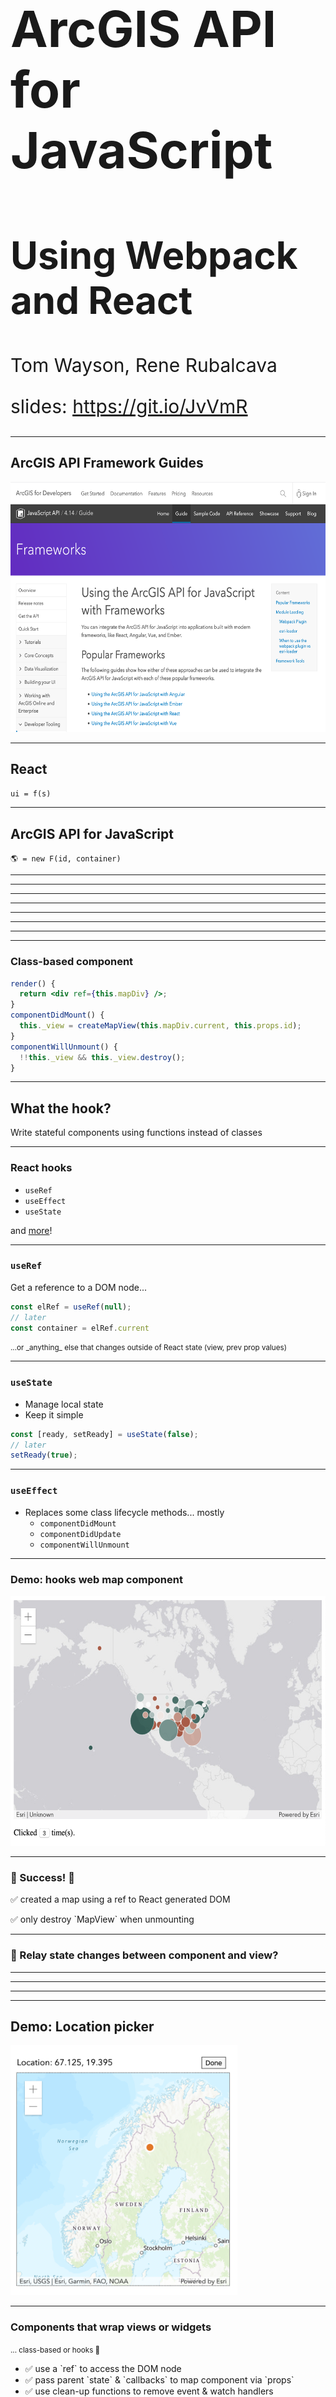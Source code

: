 <!-- .slide: data-background="../common/slides/intro.jpg" -->
<!-- .slide: class="title" -->

<h1 style="text-align: left; font-size: 80px;">ArcGIS API for JavaScript</h1>
<h2 style="text-align: left; font-size: 60px;">Using Webpack and React</h2>
<p style="text-align: left; font-size: 30px;">Tom Wayson, Rene Rubalcava</p>
    <p style="text-align: left; font-size: 30px;">slides: <a href="https://git.io/JvVmR" target="_blank">https://git.io/JvVmR</a></p>

<!--
Learn to build powerful applications that integrate the ArcGIS API for JavaScript via the ArcGIS webpack plugin or esri-loader. In this session, we’ll use React to build a fast and responsive application that uses modern tooling and techniques.
-->

----

## ArcGIS API Framework Guides

<a href="https://developers.arcgis.com/javascript/latest/guide/using-frameworks/"><img src="img/wayson/jsapi-frameworks-screenshot.png" class="transparent" height="400" /></a>


----
<!-- .slide: data-background="./../common/slides/section.jpg" -->

## React

<p><code>ui = f(s)</code></p>

----
<!-- .slide: data-background="./../common/slides/background.jpg" -->

## ArcGIS API for JavaScript

`🌎 = new F(id, container)`

----

<!-- .slide: data-background="../common/images/ReactArcGISVennDiagram.svg" -->


----

<!-- .slide: data-background="../common/images/ReactArcGISVennDiagram2.svg" -->

----

<!-- .slide: data-background="../common/images/ReactArcGISVennDiagram3.svg" -->

----

<!-- .slide: data-background="../common/images/ReactMapAppLight.svg" -->

----

<!-- .slide: data-background="../common/images/ReactMapAppDark.svg" -->

----

<!-- .slide: data-background="../common/images/ReactMapAppDarkComponents.svg" -->

----

<!-- .slide: data-background="../common/images/ReactMapAppDarkArcGISCode.svg" -->

----

<!-- .slide: data-background="../common/slides/background.jpg" class="code-md" data-transition="fade" -->
### Class-based component

```jsx
render() {
  return <div ref={this.mapDiv} />;
}
componentDidMount() {
  this._view = createMapView(this.mapDiv.current, this.props.id);
}
componentWillUnmount() {
  !!this._view && this._view.destroy();
}
```

----

## What the hook?

Write stateful components using functions instead of classes

----

### React hooks

* `useRef`
* `useEffect`
* `useState`

and [more](https://reactjs.org/docs/hooks-intro.html)!

----

<!-- .slide: data-background="../common/slides/background.jpg" class="code-md" data-transition="fade"-->

### `useRef`

Get a reference to a DOM node...

```ts
const elRef = useRef(null);
// later
const container = elRef.current
```

<small class="fragment">
  ...or _anything_ else that changes outside of React state (view, prev prop values)
</small>

----

<!-- .slide: data-background="../common/slides/background.jpg" class="code-md" data-transition="fade"-->

### `useState`

* Manage local state
* Keep it simple

```ts
const [ready, setReady] = useState(false);
// later
setReady(true);
```

----

### `useEffect`

* Replaces some class lifecycle methods... mostly
  * `componentDidMount`
  * `componentDidUpdate`
  * `componentWillUnmount`

----

### Demo: hooks web map component

<a href="https://developers.arcgis.com/javascript/latest/guide/react/"><img height="400" src="img/wayson/web-map-demo-screenshot.png"></a>

----

<!-- .slide: data-background="../common/slides/background.jpg" class="code-md" data-transition="fade"-->

### 🎉 Success! 🎉

<p class="fragment">✅ created a map using a ref to React generated DOM</p>
<p class="fragment">✅ only destroy `MapView` when unmounting</p>

----

<!-- .slide: data-background="../common/slides/section.jpg" class="code-md" data-transition="fade"-->
### 🤔 Relay state changes between component and view?

----

<!-- .slide: data-background="img/wayson/React Component and ArcGIS Widget lifecycle-3.png" -->

----

<!-- .slide: data-background="img/wayson/React Component and ArcGIS Widget lifecycle-4.png" -->

----

<!-- .slide: data-background="img/wayson/React Component and ArcGIS Widget lifecycle-5.png" -->

----

<!-- .slide: data-background="../common/slides/section.jpg"-->

## Demo: Location picker

<img class="transparent" height="400" src="img/wayson/location-picker-screenshot.png">

----

<!-- .slide: data-background="../common/slides/background.jpg" -->

### Components that wrap views or widgets

<small class="fragment">... class-based or hooks 🙂</small>

<ul>
  <li class="fragment">✅ use a `ref` to access the DOM node</li>
  <li class="fragment">✅ pass parent `state` & `callbacks` to map component via `props`</li>
  <li class="fragment">✅ use clean-up functions to remove event & watch handlers</li>
  <li class="fragment">✅ be careful not to destroy the view until unmounting</li>
</li>


----

<!-- .slide: data-background="./../common/slides/section.jpg" -->

# Rene

----

<!-- .slide: data-background="../common/slides/section.jpg" -->
## Modern React and the ArcGIS API

----

### Manage global state in React

* You may not need Redux/MobX
* Context is powerful, and injectable

----

<!-- .slide: data-background="../common/slides/section.jpg" -->

### `useContext` hook

```jsx
import ThemeContext from '.ThemeContext';

const ThemedMap = () => {
  const theme = useContext(ThemeContext);
  const basemap = theme === 'dark'
    ? 'dark-gray'
    : 'gray';
  return (
    <Map basemap={basemap} />
  );
};
```

----

<!-- .slide: data-background="../common/slides/section.jpg" -->

## Modularize API usage

----

* Do all the API work separate from your UI
* _Separate content from navigation_ - pattern in PWAs
* Mock/stub API in tests

```ts
// src/data/map.ts
export function initialize(element: Element) {
  view.container = element;
  view.when(() => {
    // magic
  });
}
```

----

* Use in your context or component

```ts
const elRef = useRef(null);
useEffect(
  () => {
    const loadMap = async (container) => {
      const map = await import("../data/map");
      map.initialize(elRef.current);
    };
    loadMap();
  },
  []
);
```

----

<!-- .slide: data-background="../common/slides/section.jpg" -->

## Why lazy load the API?

* So webpack can create async bundles
* `bundle1.js` -> `bundle2.js` -> `bundle3.js`
* Only load the resources you need when you need them
* Leads to faster initial loads

----

<!-- .slide: data-background="../common/slides/background.jpg" -->

## Suspense

----

## Hold your Suspense

* Lazy-load entire React components
* useful in modular apps

```tsx
import React, { lazy, Suspense } from "react";
// lazy load the components that use Maps
const WebMapView = lazy(() => import("../components/WebMapView"));
// later on
<Suspense  fallback={<div>Loading...</div>}>
  <WebMapView />
</Suspense>
```

----
<!-- .slide: data-background="../common/slides/demo.jpg" -->

## Demo: Location picker w/ lazy load

<img class="transparent" height="400" src="img/wayson/location-picker-screenshot.png">

----

<!-- .slide: data-background="../common/slides/demo.jpg" -->

##  Example: [Nearby JavaScript](https://developers.arcgis.com/example-apps/nearby-javascript/)

<img class="transparent" src="img/wayson/nearby-featured-image.png">

----

<!-- .slide: data-background="../common/slides/section.jpg" data-transition="fade" -->

## 😎 [@arcgis/webpack-plugin](https://github.com/Esri/arcgis-webpack-plugin) 👍
<p class="fragment">... but</p>
<p class="fragment">ArcGIS API 4.7+ only</p>
<p class="fragment">Must be able to configure webpack</p>


----

<!-- .slide: data-background="../common/slides/demo.jpg" data-transition="fade" -->

## Popular React Tools & Frameworks

<table class="clis">
  <tbody>
    <tr>
      <td>
        <a href="https://github.com/facebook/create-react-app">
          <img src="../common/images/react-js-img.png" width="240" class="transparent" />
          <p>create-react-app</p>
        </a>
      </td>
      <td>
        <a href="https://nextjs.org/">
          <img style="margin: 80px 0" src="../common/images/nextjs-white-logo.svg" width="240" class="transparent" />
          <p>Next.js</p>
        </a>
      </td>
      <td>
        <a href="https://www.gatsbyjs.org/">
          <img src="../common/images/gatsby-logo.png" width="240" class="transparent" />
          <p>Gatsby</p>
        </a>
      </td>
    </tr>
  </tbody>
</table>
<p class="fragment">All insulate you from 😱 of webpack config</p>

----

<!-- .slide: data-transition="fade" -->
<p>👵 ArcGIS API < 4.7x? 👴</p>
<p class="fragment">🔒 No access to webpack config? 🔒</p>
<p class="fragment">🙈 Don't _want_ to config webpack? 😱</p>

----

<!-- .slide: data-transition="fade" -->
###  No problem. Try [esri-loader](https://github.com/Esri/esri-loader)

<div>
    <img src="../common/images/esri-loader-band-aid-center-text.png" class="transparent" height="120" />
</div>

----

<!-- .slide: data-transition="fade" -->
### Works with ArcGIS API [3.x](https://developers.arcgis.com/javascript/3/) <span class="fragment" data-fragment-index="1">_and_ 4.x</span>

<div>
  <img src="../common/images/esri.png" class="transparent" height="120" />
  <img src="../common/images/esri.png" class="transparent" height="120" />
  <img src="../common/images/esri.png" class="transparent" height="120" />
  <img src="../common/images/esri.png" class="transparent fragment"  data-fragment-index="1" height="120" />
</div>

----

<!-- .slide: data-background="../common/slides/background.jpg" class="code-md" data-transition="fade" -->
### Works with _any_ React tool / library / framework

<div>
  <img src="img/wayson/esri.png" class="transparent" height="120" />
  <img src="img/wayson/Heart_corazon.svg" class="transparent" height="120" />
  <img src="img/wayson/react-js-img.png" class="transparent" height="120" />
  <img src="img/wayson/redux-logo.svg" class="transparent" height="120" />
  <img src="img/wayson/nextjs-white-logo.svg" class="transparent" height="100" />
  <img src="img/wayson/gatsby-logo.png" class="transparent" height="120" />
</div>

----

<!-- .slide: data-background="../common/slides/background.jpg" class="code-md" data-transition="fade" -->
### BTW... <span class="fragment" data-fragment-index="1">Not _just_ for Webpack & React</span>

<div class="fragment" data-fragment-index="1">
  <img src="img/wayson/webpack-icon-square-big.png" class="transparent" height="120" />
  <img src="img/wayson/react-js-img.png" class="transparent" height="120" />
</div>

----

<!-- .slide: data-background="../common/slides/background.jpg" class="code-md" data-transition="fade" -->
### Works with _any_ module loader

<div>
  <img src="img/wayson/esri.png" class="transparent" height="120" />
  <img src="img/wayson/Heart_corazon.svg" class="transparent" height="120" />
  <img src="img/wayson/webpack-icon-square-big.png" class="transparent" height="120" />
  <img src="img/wayson/rollup1.png" class="transparent" height="100" />
  <img src="img/wayson/parcel-og.png" class="transparent" height="140" />
</div>

----

<!-- .slide: data-background="../common/slides/background.jpg" class="code-md" data-transition="fade" -->
### Works with _any_ framework

<div>
  <img src="img/wayson/esri.png" class="transparent" height="120" />
  <img src="img/wayson/Heart_corazon.svg" class="transparent" height="120" />
  <img src="img/wayson/tomster-sm.png" class="transparent" height="120" />
  <img src="img/wayson/angular.png" class="transparent" height="120" />
  <img src="img/wayson/vue-logo.png" class="transparent" height="120" />
  <img src="img/wayson/react-js-img.png" class="transparent" height="120" />
  <img src="img/wayson/Dojo-New.png" class="transparent" height="120" />
</div>

----

<!-- .slide: data-background="../common/slides/background.jpg" class="code-md" data-transition="fade" -->
### Using [esri-loader](https://github.com/Esri/esri-loader#install) with Webpack

<img class="transparent" src="../common/images/800px-Npm-logo.svg.png" style="width: 300px; margin: 110px 0;">
<h3><code>npm install --save esri-loader</code></h3>

----

<!-- .slide: data-background="../common/slides/background.jpg" class="code-md" data-transition="fade" -->
### Using [esri-loader](https://github.com/Esri/esri-loader#install) with Webpack

<img class="transparent" src="../common/images/yarn-cat-eating-bower-bird.png">
<h3><code>yarn add esri-loader</code></h3>

----

<!-- .slide: data-background="../common/slides/background.jpg" class="code-md" data-transition="fade" -->
### Using [`loadModules()`](https://github.com/Esri/esri-loader#usage)

```js
import { loadModules } from 'esri-loader';

loadModules([
  "esri/Map",
  "esri/views/MapView"
]).then(([Map, MapView]) => {
  // Code to create the map and view will go here
});
```

----

<!-- .slide: data-background="../common/slides/background.jpg" class="code-md" data-transition="fade" -->
### Look [familiar](https://developers.arcgis.com/javascript/latest/sample-code/intro-mapview/index.html)?

```js
// this is what loadModules() does under the hood

require([
  "esri/Map",
  "esri/views/MapView"
], function(Map, MapView) {
  // Code to create the map and view will go here
});
```

----

<!-- .slide: data-background="../common/slides/background.jpg" class="code-md" data-transition="fade" -->
### [Load a specific version of the ArcGIS API](https://github.com/Esri/esri-loader#from-a-specific-version)

```js
 // loads API 1st time
const esriConfig = await loadModules(["esri/config"])
esriConfig.useIdentity = false;
// don't worry, this won't load the API again!
const [Map, MapView] = await loadModules(
  ["esri/Map", "esri/views/MapView"]
);
```

----

<!-- .slide: data-background="../common/slides/background.jpg" class="code-md" data-transition="fade" -->
### Additional options & patterns

See the esri-loader docs for examples of:
- [configuring Dojo](https://github.com/Esri/esri-loader#configuring-dojo)
- [using ArcGIS types in TS](https://github.com/Esri/esri-loader#arcgis-types)
- and [more](https://github.com/Esri/esri-loader#advanced-usage)

----

<!-- .slide: data-background="../common/slides/demo.jpg" data-transition="fade" -->

## Demo

[Theme Switcher (on CodeSandbox)](https://codesandbox.io/s/8ykw098vw0)

<iframe src="https://codesandbox.io/embed/8ykw098vw0?fontsize=14&module=%2Fsrc%2Futils%2Fmap.js" style="width:100%; height:500px; border:0; border-radius: 4px; overflow:hidden;" sandbox="allow-modals allow-forms allow-popups allow-scripts allow-same-origin"></iframe>

----

<!-- .slide: data-background="../common/slides/demo.jpg" data-transition="fade" -->

## Example: Create ArcGIS App

<a href="https://create-arcgis-app.surge.sh/"><img width="852" src="../common/images/create-arcgis-app-screenshot.png" /></a>

[create-arcgis-app](https://github.com/tomwayson/create-arcgis-app)

----

<!-- .slide: data-background="../common/slides/demo.jpg" data-transition="fade" -->

## Example: Next ArcGIS App

<a href="https://next-arcgis-app.now.sh/"><img width="680" src="../common/images/next-arcgis-app-screenshot.png" /></a>

[next-arcgis-app](https://github.com/tomwayson/next-arcgis-app)

----

<!-- .slide: data-background="../common/slides/demo.jpg" data-transition="fade" -->

## Conclusion

<div>
  <img src="../common/images/esri.png" class="transparent" height="120" />
  <img src="../common/images/Heart_corazon.svg" class="transparent" height="120" />
  <img src="../common/images/webpack-icon-square-big.png" class="transparent" height="120" />
  <img src="../common/images/react-js-img.png" class="transparent" height="120" />
</div>

Notes:
It's never been a better time to be a React dev
It's never been a better time to be a ArcGIS dev
Go forth and prosper

----

<img src="../common/images/esri-science-logo-white.png" style="border: 0px; background:none; box-shadow: none;">
